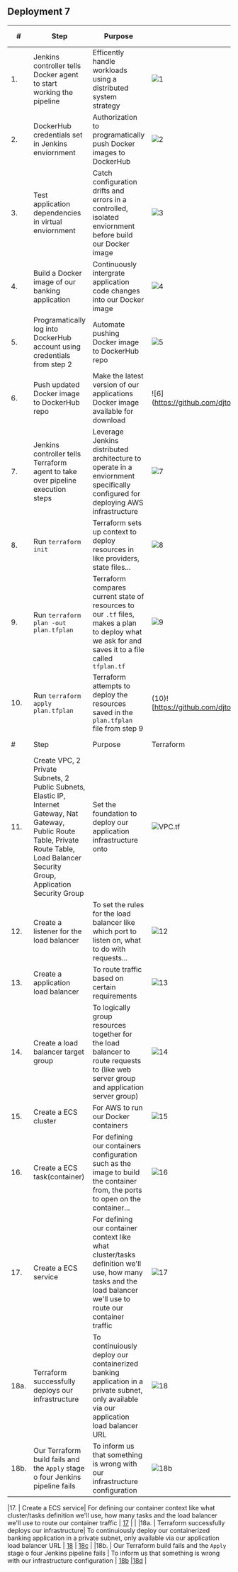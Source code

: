 ## Deployment 7


|#|Step| Purpose  | Jenkinsfile  | Business Case  |
|---|---|---|---|---|
|1. |Jenkins controller tells Docker agent to start working the pipeline| Efficently handle workloads using a distributed system strategy  | ![1](https://github.com/djtoler/Deployment7/blob/main/dp7_assets/1.PNG)   |   |
|2. |DockerHub credentials set in Jenkins enviornment| Authorization to programatically push Docker images to DockerHub  | ![2](https://github.com/djtoler/Deployment7/blob/main/dp7_assets/2dockercreds.PNG)  |   |
|3. |Test application dependencies in virtual enviornment| Catch configuration drifts and errors in a controlled, isolated enviornment before build our Docker image  | ![3](https://github.com/djtoler/Deployment7/blob/main/dp7_assets/3.PNG)  |   |
|4. |Build a Docker image of our banking application| Continuously intergrate application code changes into our Docker image  | ![4](https://github.com/djtoler/Deployment7/blob/main/dp7_assets/4dockerfiledp7.PNG)  |   |
|5. |Programatically log into DockerHub account using credentials from step 2| Automate pushing Docker image to DockerHub repo    | ![5](https://github.com/djtoler/Deployment7/blob/main/dp7_assets/5.PNG)  |   |
|6. | Push updated Docker image to DockerHub repo | Make the latest version of our applications Docker image available for download | ![6] (https://github.com/djtoler/Deployment7/blob/main/dp7_assets/6.PNG) |   |
|7.|  Jenkins controller tells Terraform agent to take over pipeline execution steps  | Leverage Jenkins distributed architecture to operate in a enviornment specifically configured for deploying AWS infrastructure   | ![7](https://github.com/djtoler/Deployment7/blob/main/dp7_assets/7.PNG)  |   |
|8. | Run `terraform init` | Terraform sets up context to deploy resources in like providers, state files...| ![8](https://github.com/djtoler/Deployment7/blob/main/dp7_assets/8.PNG)  |   |   
|9. | Run `terraform plan -out plan.tfplan`| Terraform compares current state of resources to our `.tf` files, makes a plan to deploy what we ask for and saves it to a file called `tfplan.tf` | ![9](https://github.com/djtoler/Deployment7/blob/main/dp7_assets/9.PNG)  |   |
|10. | Run `terraform apply plan.tfplan`|Terraform attempts to deploy the resources saved in the `plan.tfplan` file from step 9| (10)![https://github.com/djtoler/Deployment7/blob/main/dp7_assets/10.PNG] |   |   
|#|Step| Purpose  | Terraform  | Business Case  |
|11. | Create VPC, 2 Private Subnets, 2 Public Subnets, Elastic IP, Internet Gateway, Nat Gateway, Public Route Table, Private Route Table, Load Balancer Security Group, Application Security Group | Set the foundation to deploy our application infrastructure onto |  ![VPC.tf](https://github.com/djtoler/Deployment7/blob/main/intTerraform/vpc.tf)    |   | 
|12. | Create a listener for the load balancer| To set the rules for the load balancer like which port to listen on, what to do with requests...| ![12](https://github.com/djtoler/Deployment7/blob/main/dp7_assets/11.PNG)  |   |  
|13. | Create a application load balancer | To route traffic based on certain requirements | ![13](https://github.com/djtoler/Deployment7/blob/main/dp7_assets/12.PNG)  |   |
|14. | Create a load balancer target group| To logically group resources together for the load balancer to route requests to (like web server group and application server group)| ![14](https://github.com/djtoler/Deployment7/blob/main/dp7_assets/13.PNG) |   |
|15. | Create a ECS cluster | For AWS to run our Docker containers | ![15](https://github.com/djtoler/Deployment7/blob/main/dp7_assets/14.PNG)  |   |
|16. | Create a ECS task(container)| For defining our containers configuration such as the image to build the container from, the ports to open on the container...| ![16](https://github.com/djtoler/Deployment7/blob/main/dp7_assets/15.PNG)  |   |
|17. | Create a ECS service| For defining our container context like what cluster/tasks definition we'll use, how many tasks and the load balancer we'll use to route our container traffic | ![17](https://github.com/djtoler/Deployment7/blob/main/dp7_assets/16.PNG)  |   |
|18a. | Terraform successfully deploys our infrastructure| To continuiously deploy our containerized banking application in a private subnet, only available via our application load balancer URL | ![18](https://github.com/djtoler/Deployment7/blob/main/dp7_assets/18a.PNG)  | ![18c](https://github.com/djtoler/Deployment7/blob/main/dp7_assets/dp7-alb.PNG)  |
|18b. | Our Terraform build fails and the `Apply` stage o four Jenkins pipeline fails | To inform us that something is wrong with our infrastructure configuration | ![18b](https://github.com/djtoler/Deployment7/blob/main/dp7_assets/18b.PNG)  |![18d](https://github.com/djtoler/Deployment7/blob/main/dp7_assets/eqdeq.PNG)   |

|17. | Create a ECS service| For defining our container context like what cluster/tasks definition we'll use, how many tasks and the load balancer we'll use to route our container traffic | [17](https://github.com/djtoler/Deployment7/blob/main/dp7_assets/16.PNG)  |   |
|18a. | Terraform successfully deploys our infrastructure| To continuiously deploy our containerized banking application in a private subnet, only available via our application load balancer URL | [18](https://github.com/djtoler/Deployment7/blob/main/dp7_assets/18a.PNG)  | [18c](https://github.com/djtoler/Deployment7/blob/main/dp7_assets/dp7-alb.PNG)  |
|18b. | Our Terraform build fails and the `Apply` stage o four Jenkins pipeline fails | To inform us that something is wrong with our infrastructure configuration | [18b](https://github.com/djtoler/Deployment7/blob/main/dp7_assets/18b.PNG)  |[18d](https://github.com/djtoler/Deployment7/blob/main/dp7_assets/eqdeq.PNG)   |
